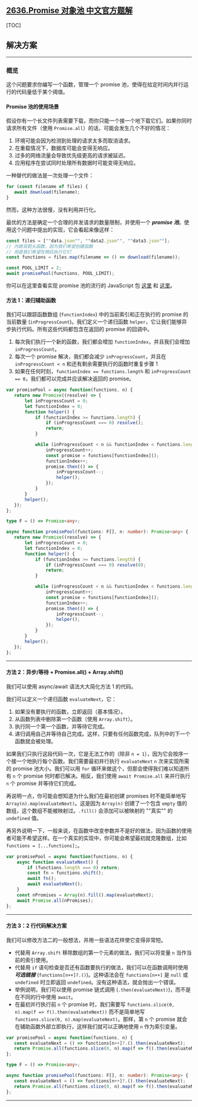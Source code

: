 ## [2636.Promise 对象池 中文官方题解](https://leetcode.cn/problems/promise-pool/solutions/100000/promise-dui-xiang-chi-by-leetcode-soluti-5v7u)

[TOC] 

 ## 解决方案

---

 ### 概览 

 这个问题要求你编写一个函数，管理一个 promise 池，使得在给定时间内并行运行的代码量低于某个阈值。

 #### Promise 池的使用场景 

 假设你有一个长文件列表需要下载，而你只能一个接一个地下载它们。如果你同时请求所有文件（使用 `Promise.all`）的话，可能会发生几个不好的情况：

 1. 环境可能会因为检测到处理的请求太多而取消请求。
 2. 在重载情况下，数据库可能会变得无响应。
 3. 过多的网络流量会导致优先级更高的请求被延迟。
 4. 应用程序在尝试同时处理所有数据时可能变得无响应。

 一种替代的做法是一次处理一个文件： 

 ```js
 for (const filename of files) {  
    await download(filename); 
 } 
 ```

 然而，这种方法很慢，没有利用并行化。

 最优的方法是确定一个合理的并发请求的数量限制，并使用一个 ***promise 池***。使用这个问题中提出的实现，它会看起来像这样：

 ```js
 const files = [""data.json"", ""data2.json"", ""data3.json""]; 
 // 内嵌双箭头函数，因为我们希望创建函数 
 // 但是我们希望在稍后执行它们 
 const functions = files.map(filename => () => download(filename)); 

 const POOL_LIMIT = 2; 
 await promisePool(functions, POOL_LIMIT); 
 ```

 你可以在这里查看实现 promise 池的流行的 JavaScript 包 [这里](https://www.npmjs.com/package/@supercharge/promise-pool) 和 [这里](https://www.npmjs.com/package/es6-promise-pool)。 

 #### 方法 1：递归辅助函数 

 我们可以跟踪函数数组 (`functionIndex`) 中的当前索引和正在执行的 promise 的当前数量 (`inProgressCount`)。我们定义一个递归函数 `helper`，它让我们能够异步执行代码。所有这些代码都包含在返回的 promise 的回调中。

 1. 每次我们执行一个新的函数，我们都会增加 `functionIndex`，并且我们会增加 `inProgressCount`。
 2. 每次一个 promise 解决，我们都会减少 `inProgressCount`，并且在 `inProgressCount < n` 和还有剩余需要执行的函数时重复步骤 1
 3. 如果在任何时刻，`functionIndex == functions.length` 和 `inProgressCount == 0`，我们都可以完成并应该解决返回的 promise。 

 ```JavaScript [slu1]
 var promisePool = async function(functions, n) {
    return new Promise((resolve) => {
        let inProgressCount = 0;
        let functionIndex = 0;
        function helper() {
            if (functionIndex >= functions.length) {
                if (inProgressCount === 0) resolve();
                return;
            }

            while (inProgressCount < n && functionIndex < functions.length) {
                inProgressCount++;
                const promise = functions[functionIndex]();
                functionIndex++;
                promise.then(() => {
                    inProgressCount--;
                    helper();
                });
            }
        }
        helper();
    });
};
 ```

 ```TypeScript [slu1]
type F = () => Promise<any>;

async function promisePool(functions: F[], n: number): Promise<any> {
    return new Promise((resolve) => {
        let inProgressCount = 0;
        let functionIndex = 0;
        function helper() {
            if (functionIndex >= functions.length) {
                if (inProgressCount === 0) resolve(0);
                return;
            }

            while (inProgressCount < n && functionIndex < functions.length) {
                inProgressCount++;
                const promise = functions[functionIndex]();
                functionIndex++;
                promise.then(() => {
                    inProgressCount--;
                    helper();
                });
            }
        }
        helper();
    });
};
 ```

---

 #### 方法 2：异步/等待 + Promise.all() + Array.shift() 
 我们可以使用 async/await 语法大大简化方法 1 的代码。

 我们可以定义一个递归函数 `evaluateNext`，它：

 1. 如果没有要执行的函数，立即返回（基本情况）。
 2. 从函数列表中删除第一个函数（使用 `Array.shift`）。
 3. 执行同一个第一个函数，并等待它完成。
 4. 递归调用自己并等待自己完成。这样，只要有任何函数完成，队列中的下一个函数就会被处理。

 如果我们只执行这段代码一次，它是无法工作的（除非 `n = 1`），因为它会按序一个接一个地执行每个函数。我们需要最初并行执行 `evaluateNext` `n` 次来实现所需的 promise 池大小。我们可以用 `for` 循环来做这个，但那会使得我们难以知道所有 `n` 个 promise 何时都已解决。相反，我们使用 `await Promise.all` 来并行执行 `n` 个 promise 并等待它们完成。 

 再说明一点，你可能会想知道为什么我们在最初创建 promises 时不能简单地写 `Array(n).map(evaluateNext)`。这是因为 `Array(n)` 创建了一个包含 `empty` 值的数组，这个数组不能被映射过。`.fill()` 会添加可以被映射的 ""真实"" 的 `undefined` 值。 

 再另外说明一下，一般来说，在函数中改变参数并不是好的做法，因为函数的使用者可能不希望这样。在一个真实的实现中，你可能会希望最初就克隆数组，比如 `functions = [...functions];`。 

```JavaScript [slu2]
var promisePool = async function(functions, n) {
    async function evaluateNext() {
        if (functions.length === 0) return;
        const fn = functions.shift();
        await fn();
        await evaluateNext();
    }
    const nPromises = Array(n).fill().map(evaluateNext);
    await Promise.all(nPromises);
};
```

---

 #### 方法 3：2 行代码解决方案 
 我们可以修改方法二的一般想法，并用一些语法花样使它变得非常短。

 - 代替用 `Array.shift` 移除数组的第一个元素的做法，我们可以将变量 `n` 当作当前的索引使用。 
 - 代替用 `if` 语句检查是否还有函数要执行的做法，我们可以在函数调用时使用 ***可选链接*** (`functions[n++]?.()`)。这种语法会在 `functions[n++]` 是 `null` 或 `undefined` 时立即返回 `undefined`。没有这种语法，就会抛出一个错误。
 - 举例说明，我们可以使用 promise 链式调用 (`.then(evaluateNext)`)，而不是在不同的行中使用 `await`。 
 - 在最初并行执行前 `n` 个 promise 时，我们需要写 `functions.slice(0, n).map(f => f().then(evaluateNext))` 而不是简单地写 `functions.slice(0, n).map(evaluateNext)`。那样，第 `n` 个 promise 就会在辅助函数外部立即执行，这样我们就可以正确地使用 `n` 作为索引变量。 

 ```JavaScript [slu3]
 var promisePool = async function(functions, n) {
    const evaluateNext = () => functions[n++]?.().then(evaluateNext);
    return Promise.all(functions.slice(0, n).map(f => f().then(evaluateNext)));
};
 ```

 ```TypeScript [slu3]
 type F = () => Promise<any>;

async function promisePool(functions: F[], n: number): Promise<any> {
    const evaluateNext = () => functions[n++]?.().then(evaluateNext);
    return Promise.all(functions.slice(0, n).map(f => f().then(evaluateNext)));
};
 ```

---